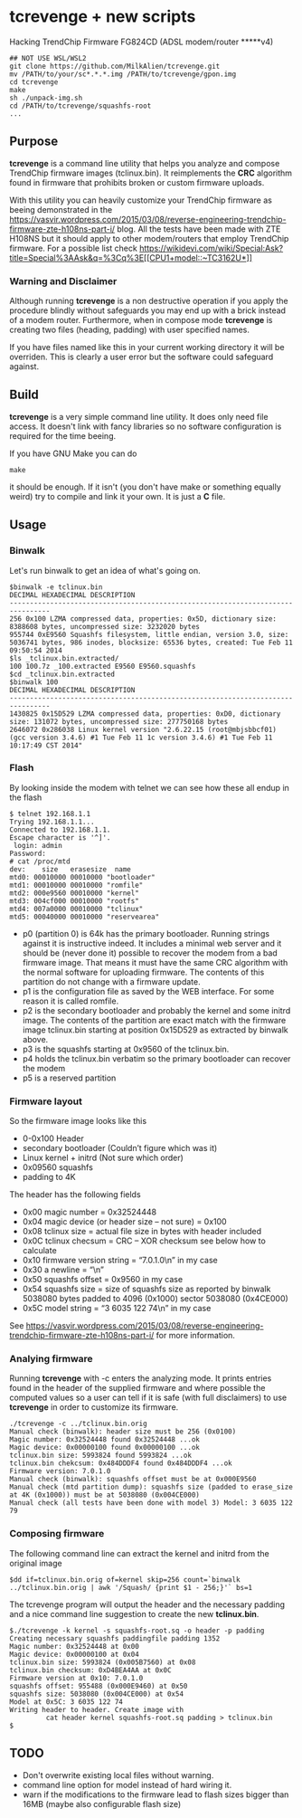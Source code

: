 # tcrevenge + new scripts
Hacking TrendChip Firmware FG824CD (ADSL modem/router *****v4)

```
## NOT USE WSL/WSL2
git clone https://github.com/MilkAlien/tcrevenge.git
mv /PATH/to/your/sc*.*.*.img /PATH/to/tcrevenge/gpon.img
cd tcrevenge
make
sh ./unpack-img.sh
cd /PATH/to/tcrevenge/squashfs-root
...
```

## Purpose
**tcrevenge** is a command line utility that helps you analyze and compose TrendChip firmware images (tclinux.bin). It reimplements the **CRC** algorithm found in firmware that prohibits broken or custom firmware uploads.

With this utility you can heavily customize your TrendChip firmware as beeing demonstrated in the https://vasvir.wordpress.com/2015/03/08/reverse-engineering-trendchip-firmware-zte-h108ns-part-i/ blog. All the tests have been made with ZTE H108NS but it should apply to other modem/routers that employ TrendChip firmware. For a possible list check https://wikidevi.com/wiki/Special:Ask?title=Special%3AAsk&q=%3Cq%3E[[CPU1+model::~TC3162U*]]

### Warning and Disclaimer
Although running **tcrevenge** is a non destructive operation if you apply the procedure blindly without safeguards you may end up with a brick instead of a modem router. Furthermore, when in compose mode **tcrevenge** is creating two files (heading, padding) with user specified names.

If you have files named like this in your current working directory it will be overriden. This is clearly a user error but the software could safeguard against.

## Build
**tcrevenge** is a very simple command line utility. It does only need file access. It doesn't link with fancy libraries so no software configuration is required for the time beeing.

If you have GNU Make you can do
```
make
```
it should be enough. If it isn't (you don't have make or something equally weird) try to compile and link it your own. It is just a **C** file.

## Usage
### Binwalk
Let's run binwalk to get an idea of what's going on.
```
$binwalk -e tclinux.bin
DECIMAL HEXADECIMAL DESCRIPTION
--------------------------------------------------------------------------------
256 0x100 LZMA compressed data, properties: 0x5D, dictionary size: 8388608 bytes, uncompressed size: 3232020 bytes
955744 0xE9560 Squashfs filesystem, little endian, version 3.0, size: 5036741 bytes, 986 inodes, blocksize: 65536 bytes, created: Tue Feb 11 09:50:54 2014
$ls _tclinux.bin.extracted/
100 100.7z _100.extracted E9560 E9560.squashfs
$cd _tclinux.bin.extracted
$binwalk 100
DECIMAL HEXADECIMAL DESCRIPTION
--------------------------------------------------------------------------------
1430825 0x15D529 LZMA compressed data, properties: 0xD0, dictionary size: 131072 bytes, uncompressed size: 277750168 bytes
2646072 0x286038 Linux kernel version "2.6.22.15 (root@mbjsbbcf01) (gcc version 3.4.6) #1 Tue Feb 11 1c version 3.4.6) #1 Tue Feb 11 10:17:49 CST 2014"
```
### Flash
By looking inside the modem with telnet we can see how these all endup in the flash
```
$ telnet 192.168.1.1
Trying 192.168.1.1...
Connected to 192.168.1.1.
Escape character is '^]'.
 login: admin
Password:
# cat /proc/mtd 
dev:    size   erasesize  name
mtd0: 00010000 00010000 "bootloader"
mtd1: 00010000 00010000 "romfile"
mtd2: 000e9560 00010000 "kernel"
mtd3: 004cf000 00010000 "rootfs"
mtd4: 007a0000 00010000 "tclinux"
mtd5: 00040000 00010000 "reservearea"
```

* p0 (partition 0) is 64k has the primary bootloader. Running strings against it is instructive indeed. It includes a minimal web server and it should be (never done it) possible to recover the modem from a bad firmware image. That means it must have the same CRC algorithm with the normal software for uploading firmware. The contents of this partition do not change with a firmware update.
* p1 is the configuration file as saved by the WEB interface. For some reason it is called romfile.
* p2 is the secondary bootloader and probably the kernel and some initrd image. The contents of the partition are exact match with the firmware image tclinux.bin starting at position 0x15D529 as extracted by binwalk above.
* p3 is the squashfs starting at 0x9560 of the tclinux.bin.
* p4 holds the tclinux.bin verbatim so the primary bootloader can recover the modem
* p5 is a reserved partition

### Firmware layout
So the firmware image looks like this
* 0-0x100 Header
* secondary bootloader (Couldn’t figure which was it)
* Linux kernel + initrd (Not sure which order)
* 0x09560 squashfs
* padding to 4K

The header has the following fields
* 0x00 magic number = 0x32524448
* 0x04 magic device (or header size – not sure) = 0x100
* 0x08 tclinux size = actual file size in bytes with header included
* 0x0C tclinux checsum = CRC – XOR checksum see below how to calculate
* 0x10 firmware version string = “7.0.1.0\n” in my case
* 0x30 a newline = “\n”
* 0x50 squashfs offset = 0x9560 in my case
* 0x54 squashfs size = size of squashfs size as reported by binwalk 5038080 bytes padded to 4096 (0x1000) sector 5038080 (0x4CE000)
* 0x5C model string = “3 6035 122 74\n” in my case

See https://vasvir.wordpress.com/2015/03/08/reverse-engineering-trendchip-firmware-zte-h108ns-part-i/ for more information.

### Analying firmware
Running **tcrevenge** with -c enters the analyzing mode. It prints entries found in the header of the supplied firmware and where possible the computed values so a user can tell if it is safe (with full disclaimers) to use **tcrevenge** in order to customize its firmware.
```
./tcrevenge -c ../tclinux.bin.orig
Manual check (binwalk): header size must be 256 (0x0100)
Magic number: 0x32524448 found 0x32524448 ...ok
Magic device: 0x00000100 found 0x00000100 ...ok
tclinux.bin size: 5993824 found 5993824 ...ok
tclinux.bin chekcsum: 0x484DDDF4 found 0x484DDDF4 ...ok
Firmware version: 7.0.1.0
Manual check (binwalk): squashfs offset must be at 0x000E9560
Manual check (mtd partition dump): squashfs size (padded to erase_size at 4K (0x1000)) must be at 5038080 (0x004CE000)
Manual check (all tests have been done with model 3) Model: 3 6035 122 79
```

### Composing firmware
The following command line can extract the kernel and initrd from the original image
```
$dd if=tclinux.bin.orig of=kernel skip=256 count=`binwalk ../tclinux.bin.orig | awk '/Squash/ {print $1 - 256;}'` bs=1
```
The tcrevenge program will output the header and the necessary padding and a nice command line suggestion to create the new **tclinux.bin**.
```
$./tcrevenge -k kernel -s squashfs-root.sq -o header -p padding
Creating necessary squashfs paddingfile padding 1352
Magic number: 0x32524448 at 0x00
Magic device: 0x00000100 at 0x04
tclinux.bin size: 5993824 (0x005B7560) at 0x08
tclinux.bin checksum: 0xD4BEA4AA at 0x0C
Firmware version at 0x10: 7.0.1.0
squashfs offset: 955488 (0x000E9460) at 0x50
squashfs size: 5038080 (0x004CE000) at 0x54
Model at 0x5C: 3 6035 122 74
Writing header to header. Create image with
         cat header kernel squashfs-root.sq padding > tclinux.bin
$
```
## TODO
* Don't overwrite existing local files without warning.
* command line option for model instead of hard wiring it.
* warn if the modifications to the firmware lead to flash sizes bigger than 16MB (maybe also configurable flash size)
